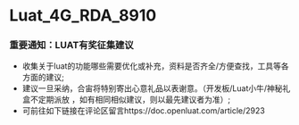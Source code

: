 # Luat_4G_RDA_8910


### 重要通知：LUAT有奖征集建议
* 收集关于luat的功能哪些需要优化或补充，资料是否齐全/方便查找，工具等各方面的建议;
* 建议一旦采纳，合宙将特别寄出心意礼品以表谢意。（开发板/Luat小牛/神秘礼盒不定期派放 ，如有相同相似建议，则以最先建议者为准）;
* 可前往如下链接在评论区留言https://doc.openluat.com/article/2923
